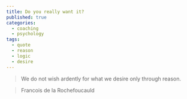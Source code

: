 ```yaml
---
title: Do you really want it?
published: true
categories:
  - coaching
  - psychology
tags:
  - quote
  - reason
  - logic
  - desire
---
```

>We do not wish ardently for what we desire only through reason.

>Francois de la Rochefoucauld